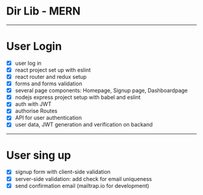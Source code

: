 # Dir Lib - MERN

---

# User Login

- [x] user log in
- [x] react project set up with eslint
- [x] react router and redux setup
- [x] forms and forms validation
- [x] several page components: Homepage, Signup page, Dashboardpage
- [x] nodejs express project setup with babel and eslint
- [x] auth with JWT
- [x] authorise Routes
- [x] API for user authentication
- [x] user data, JWT generation and verification on backand

---

# User sing up

- [x] signup form with client-side validation
- [x] server-side validation: add check for email uniqueness
- [x] send confirmation email (mailtrap.io for development)
